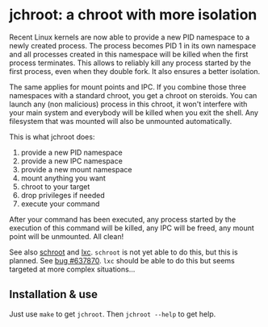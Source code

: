 jchroot: a chroot with more isolation
=====================================

Recent Linux kernels are now able to provide a new PID namespace to a
newly created process. The process becomes PID 1 in its own namespace
and all processes created in this namespace will be killed when the
first process terminates. This allows to reliably kill any process
started by the first process, even when they double fork. It also
ensures a better isolation.

The same applies for mount points and IPC. If you combine those three
namespaces with a standard chroot, you get a chroot on steroids. You
can launch any (non malicious) process in this chroot, it won't
interfere with your main system and everybody will be killed when you
exit the shell. Any filesystem that was mounted will also be unmounted
automatically.

This is what jchroot does:
 1. provide a new PID namespace
 2. provide a new IPC namespace
 3. provide a new mount namespace
 4. mount anything you want
 5. chroot to your target
 6. drop privileges if needed
 7. execute your command
 
After your command has been executed, any process started by the
execution of this command will be killed, any IPC will be freed, any
mount point will be unmounted. All clean!
 
See also [schroot][1] and [lxc][2]. `schroot` is not yet able to do
this, but this is planned. See [bug #637870][3]. `lxc` should be able
to do this but seems targeted at more complex situations...
 
[1]: http://packages.qa.debian.org/s/schroot.html
[2]: http://lxc.sourceforge.net/
[3]: http://bugs.debian.org/637870

Installation & use
------------------
 
Just use `make` to get `jchroot`. Then `jchroot --help` to get help.
